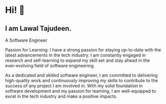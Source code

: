 # Hi! 👋
## I am Lawal Tajudeen.

A Software Engineer

<!--
# 📊 GitHub Stats:
[![GitHub Streak](https://github-readme-streak-stats.herokuapp.com?user=lawalTheWest&theme=vision-friendly-dark&height='70px')](https://git.io/streak-stats)

![]( https: //github-readme-stats.vercel. app/api?username=lawalTheWest &theme=dark&hide_border=false&include_all_commits= false&count_private=false)<br/>

I'm a skilled software engineer with a passion for creating innovative solutions using cutting-edge technologies. 


# 📊 GitHub Stats:
## :fire: My GitHub Statistics 

![Top Langs](https://github-readme-stats.vercel.app/api/top-langs/?username=lawalTheWest&layout=compact&theme=vision-friendly-dark&align="left"&height='70px')


![](https: //github -readme-streak-stats. herokuapp.com/? user=lawalTheWest  &theme=dark&hide_border=false)<br/>

# 📊 GitHub Stats:
![](https://komarev.com/ghpvc/?username=lawalTheWest&color=blue)

![](https:// github-readme-stats.vercel. app/api/top-langs/?username= lawalTheWest &theme=dark&hide_border=fals e&include_all_commits=false&count_private=false&layout= compact)
-->
Passion for Learning:
I have a strong passion for staying up-to-date with the latest advancements in the tech industry. 
I am constantly engaged in research and self-learning to expand my skill set and stay ahead in the ever-evolving field of software engineering.

As a dedicated and skilled software engineer, I am committed to delivering high-quality work and continuously improving my skills to contribute to the success of any project I am involved in. 
With my solid foundation in software development and my passion for learning, I am well-equipped to excel in the tech industry and make a positive impacts.
<!--
**lawalTheWest/LawalTheWest** is a ✨ _special_ ✨ repository because its `README.md` (this file) appears on your GitHub profile.

Here are some ideas to get you started:

- 🔭 I’m currently working on ...
- 🌱 I’m currently learning ...
- 👯 I’m looking to collaborate on ...
- 🤔 I’m looking for help with ...
- 💬 Ask me about ...
- 📫 How to reach me: ...
- 😄 Pronouns: ...
- ⚡ Fun fact: ...
-->

